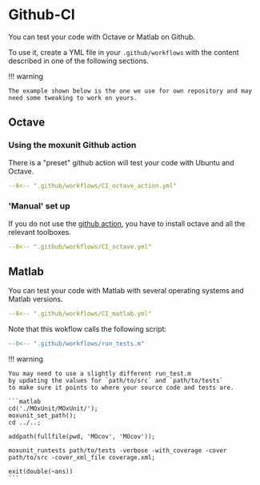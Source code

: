 # Github-CI

You can test your code with Octave or Matlab on Github.

To use it, create a YML file in your `.github/workflows`
with the content described in one of the following sections.

!!! warning

    The example shown below is the one we use for own repository and may need some tweaking to work on yours.

## Octave

### Using the moxunit Github action

There is a "preset" github action will test your code with Ubuntu and Octave.

<!-- see snippet injection
https://facelessuser.github.io/pymdown-extensions/extensions/snippets/#single-line-format
-->

```yaml
--8<-- ".github/workflows/CI_octave_action.yml"
```

### 'Manual' set up 

If you do not use the [github action](#using-the-moxunit-github-action),
you have to install octave and all the relevant toolboxes.

<!-- see snippet injection
https://facelessuser.github.io/pymdown-extensions/extensions/snippets/#single-line-format
-->

```yaml
--8<-- ".github/workflows/CI_octave.yml"
```

## Matlab

You can test your code with Matlab with several operating systems and Matlab versions.

<!-- see snippet injection
https://facelessuser.github.io/pymdown-extensions/extensions/snippets/#single-line-format
-->

```yaml
--8<-- ".github/workflows/CI_matlab.yml"
```

Note that this wokflow calls the following script:

```matlab
--8<-- ".github/workflows/run_tests.m"
```

!!! warning

    You may need to use a slightly different run_test.m
    by updating the values for `path/to/src` and `path/to/tests`
    to make sure it points to where your source code and tests are.

    ```matlab
    cd('./MOxUnit/MOxUnit/');
    moxunit_set_path();
    cd ../..;

    addpath(fullfile(pwd, 'MOcov', 'MOcov'));

    moxunit_runtests path/to/tests -verbose -with_coverage -cover path/to/src -cover_xml_file coverage.xml;

    exit(double(~ans))
    ```
